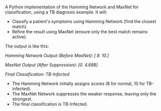 A Python implementation of the Hamming Network and MaxNet for classification, using a TB diagnosis example.
It will:

- Classify a patient's symptoms using Hamming Network (find the closest match).
- Refine the result using MaxNet (ensure only the best match remains active).

The output is like this:

  _Hamming Network Output (Before MaxNet): [ 8. 10.]_
  
  _MaxNet Output (After Suppression): [0.    4.688]_

  _Final Classification: TB-Infected_



- The Hamming Network initially assigns scores (8 for normal, 10 for TB-infected).
- The MaxNet Network suppresses the weaker response, leaving only the strongest.
- The final classification is TB-Infected.
